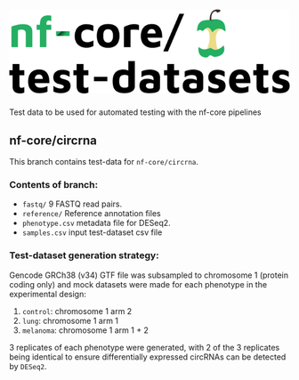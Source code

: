 # ![nfcore/test-datasets](docs/images/test-datasets_logo.png)
Test data to be used for automated testing with the nf-core pipelines

## nf-core/circrna
This branch contains test-data for `nf-core/circrna`.

### Contents of branch:
* `fastq/` 9 FASTQ read pairs.
* `reference/` Reference annotation files
* `phenotype.csv` metadata file for DESeq2.
* `samples.csv` input test-dataset csv file

### Test-dataset generation strategy:
Gencode GRCh38 (v34) GTF file was subsampled to chromosome 1 (protein coding only) and mock datasets were made for each phenotype in the experimental design:

1. `control`: chromosome 1 arm 2
2. `lung`: chromosome 1 arm 1
3. `melanoma`: chromosome 1 arm 1 + 2

3 replicates of each phenotype were generated, with 2 of the 3 replicates being identical to ensure differentially expressed circRNAs can be detected by `DESeq2`.

